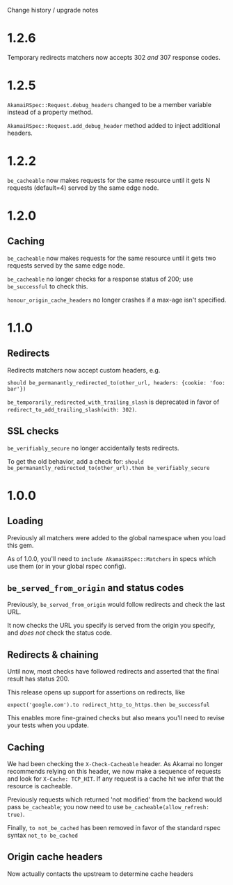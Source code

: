 Change history / upgrade notes

# 1.2.6

Temporary redirects matchers now accepts 302 _and_ 307 response codes.

# 1.2.5

`AkamaiRSpec::Request.debug_headers` changed to be a member variable instead of a property method.

`AkamaiRSpec::Request.add_debug_header` method added to inject additional headers.

# 1.2.2

`be_cacheable` now makes requests for the same resource until it gets N requests (default=4) served by the same edge node.

# 1.2.0

## Caching

`be_cacheable` now makes requests for the same resource until it gets two requests served by the same edge node.

`be_cacheable` no longer checks for a response status of 200; use `be_successful` to check this.

`honour_origin_cache_headers` no longer crashes if a max-age isn't specified.

# 1.1.0

## Redirects

Redirects matchers now accept custom headers, e.g.
```
should be_permanantly_redirected_to(other_url, headers: {cookie: 'foo: bar'})
```

`be_temporarily_redirected_with_trailing_slash` is deprecated in favor
of `redirect_to_add_trailing_slash(with: 302)`.

## SSL checks

`be_verifiably_secure` no longer accidentally tests redirects.

To get the old behavior, add a check for:
`should be_permanantly_redirected_to(other_url).then be_verifiably_secure`

# 1.0.0

## Loading

Previously all matchers were added to the global namespace when you load this gem.

As of 1.0.0, you'll need to `include AkamaiRSpec::Matchers` in specs which use them (or in your global rspec config).

## `be_served_from_origin` and status codes

Previously, `be_served_from_origin` would follow redirects and check the last URL.

It now checks the URL you specify is served from the origin you specify, and *does not* check the status code.

## Redirects & chaining

Until now, most checks have followed redirects and asserted that the final result has status 200.

This release opens up support for assertions on redirects, like
```
expect('google.com').to redirect_http_to_https.then be_successful
```

This enables more fine-grained checks but also means you'll need to revise your tests when you update.

## Caching

We had been checking the `X-Check-Cacheable` header.
As Akamai no longer recommends relying on this header, we now make
a sequence of requests and look for `X-Cache: TCP_HIT`.
If any request is a cache hit we infer that the resource is cacheable.

Previously requests which returned 'not modified' from the backend
would pass `be_cacheable`; you now need to use `be_cacheable(allow_refresh: true)`.

Finally, `to not_be_cached` has been removed in favor of the standard
rspec syntax `not_to be_cached`
## Origin cache headers

Now actually contacts the upstream to determine cache headers

